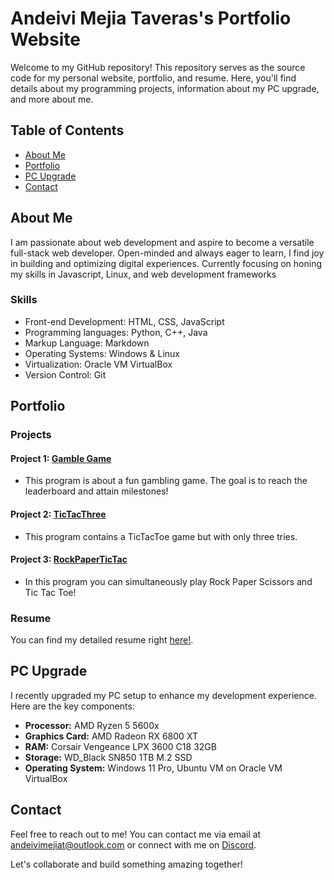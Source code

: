 # Andeivi Mejia Taveras's Portfolio Website

Welcome to my GitHub repository! This repository serves as the source code for my personal website, portfolio, and resume. Here, you'll find details about my programming projects, information about my PC upgrade, and more about me.

## Table of Contents

- [About Me](#about-me)
- [Portfolio](#portfolio)
- [PC Upgrade](#pc-upgrade)
- [Contact](#contact)

## About Me

I am passionate about web development and aspire to become a versatile full-stack web developer. Open-minded and always eager to learn, I find joy in building and optimizing digital experiences. Currently focusing on honing my skills in Javascript, Linux, and web development frameworks

### Skills

- Front-end Development: HTML, CSS, JavaScript
- Programming languages: Python, C++, Java
- Markup Language: Markdown
- Operating Systems: Windows & Linux
- Virtualization: Oracle VM VirtualBox
- Version Control: Git

## Portfolio

### Projects

#### Project 1: [Gamble Game](https://replit.com/@clumsy/GambleGame)
- This program is about a fun gambling game. The goal is to reach the leaderboard and attain milestones!

#### Project 2: [TicTacThree](https://replit.com/@clumsy/TicTacThree)
- This program contains a TicTacToe game but with only three tries.

#### Project 3: [RockPaperTicTac](https://replit.com/@clumsy/RockpaperTictac)
- In this program you can simultaneously play Rock Paper Scissors and Tic Tac Toe!

### Resume

You can find my detailed resume right [here!](resume/amt.pdf).

## PC Upgrade

I recently upgraded my PC setup to enhance my development experience. Here are the key components:

- **Processor:** AMD Ryzen 5 5600x
- **Graphics Card:** AMD Radeon RX 6800 XT
- **RAM:** Corsair Vengeance LPX 3600 C18 32GB
- **Storage:** WD_Black SN850 1TB M.2 SSD
- **Operating System:** Windows 11 Pro, Ubuntu VM on Oracle VM VirtualBox

## Contact

Feel free to reach out to me! You can contact me via email at [andeivimejiat@outlook.com](mailto:andeivimejiat@outlook.com) or connect with me on [Discord](https://discordapp.com/users/254781012792442880).

Let's collaborate and build something amazing together!